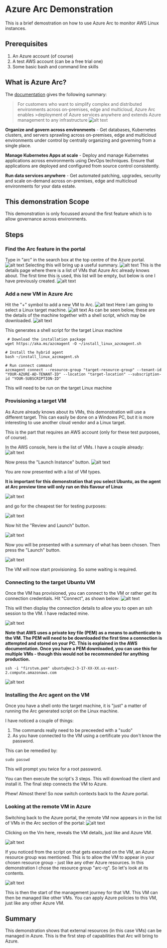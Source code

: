 # Azure Arc Demonstration
This is a brief demostration on how to use Azure Arc to monitor AWS Linux instances.

## Prerequisites
1. An Azure account (of course)
2. A test AWS account (can be a free trial one)
3. Some basic bash and command line skills

## What is Azure Arc?
The [documentation](https://azure.microsoft.com/en-gb/services/azure-arc/) gives the following summary:

>For customers who want to simplify complex and distributed environments across on-premises, edge and multicloud, Azure Arc enables >deployment of Azure services anywhere and extends Azure management to any infrastructure
![alt text](https://github.com/jometzg/arc-demo/blob/master/overview.png "Arc overview")

**Organize and govern across environments** - Get databases, Kubernetes clusters, and servers sprawling across on-premises, edge and multicloud environments under control by centrally organizing and governing from a single place.

**Manage Kubernetes Apps at scale** - Deploy and manage Kubernetes applications across environments using DevOps techniques. Ensure that applications are deployed and configured from source control consistently.

**Run data services anywhere** - Get automated patching, upgrades, security and scale on-demand across on-premises, edge and multicloud environments for your data estate.

## This demonstration Scope
This demonstration is only focussed around the first feature which is to allow governance across environments. 

## Steps
### Find the Arc feature in the portal
Type in "arc" in the search box at the top centre of the Azure portal.
![alt text](https://github.com/jometzg/arc-demo/blob/master/find-arc.png "Find Arc feature")
Selecting this will bring up a useful summary.
![alt text](https://github.com/jometzg/arc-demo/blob/master/arc-summary.png "Arc summary")
This is the details page where there is a list of VMs that Azure Arc already knows about. The first time this is used, this list will be empty, but below is one I have previously created.
![alt text](https://github.com/jometzg/arc-demo/blob/master/arc-list.png "Arc list")

### Add a new VM in Azure Arc
Hit the "+" symbol to add a new VM to Arc.
![alt text](https://github.com/jometzg/arc-demo/blob/master/arc-add1.png "Add a VM")
Here I am going to select a Linux target machine.
![alt text](https://github.com/jometzg/arc-demo/blob/master/arc-add2.png "Add a VM")
As can be seen below, these are the details of the machine together with a shell script, which may be downloaded.
![alt text](https://github.com/jometzg/arc-demo/blob/master/arc-add3.png "Add a VM")

This generates a shell script for the target Linux machine
```
 # Download the installation package
wget https://aka.ms/azcmagent -O ~/install_linux_azcmagent.sh

# Install the hybrid agent
bash ~/install_linux_azcmagent.sh

# Run connect command
azcmagent connect --resource-group "target-resource-group" --tenant-id "YOUR-AZURE-AD-TENANT-ID" --location "target-location" --subscription-id "YOUR-SUBSCRIPTION-ID"
```
This will need to be run on the target Linux machine

### Provisioning a target VM
As Azure already knows about its VMs, this demonstration will use a different target. This can easily be done on a Windows PC, but it is more interesting to use another cloud vendor and a Linux target.

This is the part that requires an AWS account (only for these test purposes, of course).

In the AWS console, here is the list of VMs. I have a couple already:
![alt text](https://github.com/jometzg/arc-demo/blob/master/aws-vm-summary.png "AWS VM instance list")

Now press the "Launch Instance" button.
![alt text](https://github.com/jometzg/arc-demo/blob/master/aws-launch1.png "AWS Launch")

You are now presented with a list of VM types.

**It is important for this demonstration that you select Ubuntu, as the agent at Arc preview time will only run on this flavour of Linux**

![alt text](https://github.com/jometzg/arc-demo/blob/master/aws-select-ubuntu.png "AWS select Ubuntu")

and go for the cheapest tier for testing purposes:

![alt text](https://github.com/jometzg/arc-demo/blob/master/aws-select-size.png "AWS select smallest size")

Now hit the "Review and Launch" button.

![alt text](https://github.com/jometzg/arc-demo/blob/master/aws-review-and-launch.png "AWS review and launch")

Now you will be presented with a summary of what has been chosen. Then press the "Launch" button.

![alt text](https://github.com/jometzg/arc-demo/blob/master/aws-launch.png "AWS launch summary")

The VM will now start provisioning. So some waiting is required.

### Connecting to the target Ubuntu VM
Once the VM has provisioned, you can connect to the VM or rather get its connection credentials.
Hit "Connect", as shown below:
![alt text](https://github.com/jometzg/arc-demo/blob/master/aws-connect.png "AWS connect")

This will then display the connection details to allow you to open an ssh session to the VM. I have redacted mine.

![alt text](https://github.com/jometzg/arc-demo/blob/master/aws-connect2.png "AWS connect summary")


**Note that AWS uses a private key file (PEM) as a means to authenticate to the VM. The PEM will need to be downloaded the first time a connection is attempted and stored on your PC. This is explained in the AWS documentation. Once you have a PEM downloaded, you can use this for multiple VMs - though this would not be recommended for anything production.**

```
ssh -i "firstvm.pem" ubuntu@ec2-3-17-XX-XX.us-east-2.compute.amazonaws.com
```
![alt text](https://github.com/jometzg/arc-demo/blob/master/aws-vm-shell.png "AWS VM shell")

### Installing the Arc agent on the VM
Once you have a shell onto the target machine, it is "just" a matter of running the Arc generated script on the Linux machine.

I have noticed a couple of things:
1. The commands really need to be preceeded with a "sudo"
2. As you have connected to the VM using a certificate you don't know the password.

This can be remedied by:
```
sudo passwd
```
This will prompt you twice for a root password.

You can then execute the script's 3 steps. This will download the client and install it. The final step connects the VM to Azure.

Phew! Almost there! So now switch contexts back to the Azure portal.

### Looking at the remote VM in Azure
Switching back to the Azure portal, the remote VM now appears in in the list of VMs in the Arc section of the portal:
![alt text](https://github.com/jometzg/arc-demo/blob/master/arc-vm-appears-in-arc.png "AWS VM in Arc")

Clicking on the Vm here, reveals the VM details, just like and Azure VM.

![alt text](https://github.com/jometzg/arc-demo/blob/master/arc-vm-details.png "AWS VM details")

If you noticed from the script on that gets executed on the VM, an Azure resource group was mentioned. This is to allow the VM to appear in your chosen resource group - just like any other Azure resources. In this demonstration I chose the resource group "arc-rg". So let's look at its contents.

![alt text](https://github.com/jometzg/arc-demo/blob/master/arc-vm-in-rg.png "AWS VM in Azure resource group")

This is then the start of the management journey for that VM. This VM can then be managed like other VMs. You can apply Azure policies to this VM, just like any other Azure VM.

## Summary
This demonstration shows that external resources (in this case VMs) can be managed in Azure. This is the first step of capabilities that Arc will bring to Azure.


